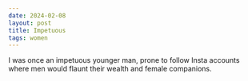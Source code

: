 ```yaml
---
date: 2024-02-08
layout: post
title: Impetuous
tags: women
---
```


I was once an impetuous younger man, prone to follow Insta accounts where men would flaunt their wealth and female companions.